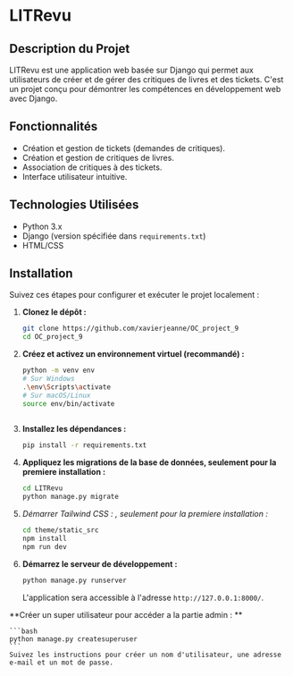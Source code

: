 # LITRevu

## Description du Projet

LITRevu est une application web basée sur Django qui permet aux utilisateurs de créer et de gérer des critiques de livres et des tickets. C'est un projet conçu pour démontrer les compétences en développement web avec Django.

## Fonctionnalités

- Création et gestion de tickets (demandes de critiques).
- Création et gestion de critiques de livres.
- Association de critiques à des tickets.
- Interface utilisateur intuitive.

## Technologies Utilisées

- Python 3.x
- Django (version spécifiée dans `requirements.txt`)
- HTML/CSS

## Installation

Suivez ces étapes pour configurer et exécuter le projet localement :

1.  **Clonez le dépôt :**

    ```bash
    git clone https://github.com/xavierjeanne/OC_project_9
    cd OC_project_9
    ```

2.  **Créez et activez un environnement virtuel (recommandé) :**

    ```bash
    python -m venv env
    # Sur Windows
    .\env\Scripts\activate
    # Sur macOS/Linux
    source env/bin/activate
   
    ```

3.  **Installez les dépendances :**

    ```bash
    pip install -r requirements.txt
    ```

4.  **Appliquez les migrations de la base de données, seulement pour la premiere installation :**

    ```bash
    cd LITRevu
    python manage.py migrate
    ```

5. **Démarrer Tailwind CSS* : , seulement pour la premiere installation :*

    ```bash
    cd theme/static_src
    npm install
    npm run dev
    ```
6.  **Démarrez le serveur de développement :**

    ```bash
    python manage.py runserver
    ```

    L'application sera accessible à l'adresse `http://127.0.0.1:8000/`.  


**Créer un super utilisateur pour accéder a la partie admin : **

    ```bash
    python manage.py createsuperuser
    ```
    Suivez les instructions pour créer un nom d'utilisateur, une adresse e-mail et un mot de passe.
